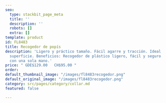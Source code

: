 ```yaml
---
seo:
  type: stackbit_page_meta
  title: ''
  description: ''
  robots: []
  extra: []
template: product
id: FL8483
title: Recogedor de popís
description: 'Ligero y práctico tamaño. Fácil agarre y tracción. Ideal para cualquier
  superficie. Beneficios: Recogedor de plástico ligero, fácil y seguro de usar. Manejo
  con una sola mano.'
price: " GDE$129.00   CH$95.00 "
order: 
default_thumbnail_image: "/images/fl8483recogedor.png"
default_original_image: "/images/fl8483recogedor.png"
category: src/pages/category/collar.md
featured: false

---
```

